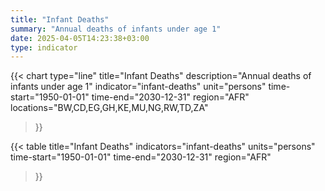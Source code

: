 ```yaml
---
title: "Infant Deaths"
summary: "Annual deaths of infants under age 1"
date: 2025-04-05T14:23:38+03:00
type: indicator
---
```


{{< chart
    type="line"
    title="Infant Deaths"
    description="Annual deaths of infants under age 1"
    indicator="infant-deaths"
    unit="persons"
    time-start="1950-01-01"
    time-end="2030-12-31"
    region="AFR"
    locations="BW,CD,EG,GH,KE,MU,NG,RW,TD,ZA"
>}}

{{< table
    title="Infant Deaths"
    indicators="infant-deaths"
    units="persons"
    time-start="1950-01-01"
    time-end="2030-12-31"
    region="AFR"
>}}
